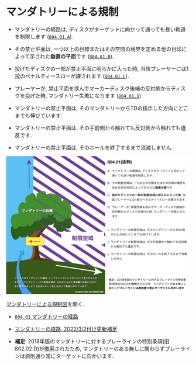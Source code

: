 # マンダトリーによる規制

* マンダトリーの経路は,
ディスクがターゲットに向かって通っても良い軌道を制限します
([`804.01.A`](80401)).

* その禁止平面は,
一つ以上の目標またはその空間の境界を定める他の目印によって示された**垂直の平面**です
([`804.01.B`](80401)).

* 投げたディスクの一部が禁止平面に明らかに入った時,
当該プレーヤーには1投のペナルティースローが課されます
([`804.01.C`](80401)).

* プレーヤーが,
禁止平面を挟んでマーカーディスク後端の反対側からディスクを投げた時,
マンダトリー失敗になります
([`804.01.D`](80401)).

* マンダトリーの禁止平面は, そのマンダトリーからTDの指示した方向にどこまでも伸びています.

* マンダトリーの禁止平面は, その手前側から触れても反対側から触れても違反です.

* マンダトリーの禁止平面は, そのホールを終了するまで消滅しません.

![マンダトリーによる規制図](assets/img/mandatory.png)

[マンダトリーによる規制図](https://jpdga-shizuoka.github.io/rules/assets/img/mandatory.png)を開く.

* [`804.01` マンダトリーの経路](80401)
* [マンダトリーの経路, 2022/3/2付け更新補足](https://docs.google.com/presentation/d/e/2PACX-1vSiGej3PzUmYvI-gD5ylHzCo_ixT3W7UpntrLrqsZIOx-D4vW0lrYNmKDUuzqFqYXMyM4t_2wPDdwjV/pub?start=false&loop=false&delayms=3000)


* **補足**: 2018年版のマンダトリーに対するプレーラインの特別条項(旧802.02.D)が撤廃されたため,
マンダトリーのある無しに関わらずプレーラインは原則通り常にターゲットに向かいます.
